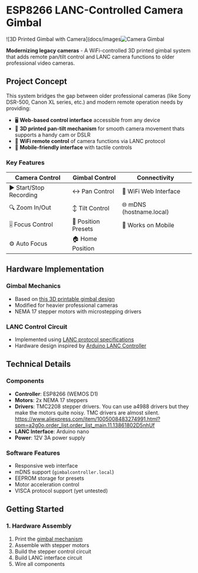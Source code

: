 # ESP8266 LANC-Controlled Camera Gimbal

![3D Printed Gimbal with Camera](docs/images![Camera Gimbal](https://github.com/user-attachments/assets/678f2cbf-d083-4ea2-b25e-12a536f71439)


**Modernizing legacy cameras** - A WiFi-controlled 3D printed gimbal system that adds remote pan/tilt control and LANC camera functions to older professional video cameras.

## Project Concept

This system bridges the gap between older professional cameras (like Sony DSR-500, Canon XL series, etc.) and modern remote operation needs by providing:

- 🖥️ **Web-based control interface** accessible from any device
- 🤖 **3D printed pan-tilt mechanism** for smooth camera movement thats supports a handy cam or DSLR
- 📡 **WiFi remote control** of camera functions via LANC protocol
- 📱 **Mobile-friendly interface** with tactile controls

### Key Features

| Camera Control | Gimbal Control | Connectivity |
|---------------|----------------|--------------|
| ▶️ Start/Stop Recording | ↔️ Pan Control | 📶 WiFi Web Interface |
| 🔍 Zoom In/Out | ↕️ Tilt Control | 🌐 mDNS (hostname.local) |
| 🎚️ Focus Control | 💾 Position Presets | 📱 Works on Mobile |
| ⚙️ Auto Focus | 🏠 Home Position | |

## Hardware Implementation

### Gimbal Mechanics
- Based on [this 3D printable gimbal design](https://www.myminifactory.com/object/3d-print-camera-gimbal-95406)
- Modified for heavier professional cameras
- NEMA 17 stepper motors with microstepping drivers

### LANC Control Circuit
- Implemented using [LANC protocol specifications](https://www.boehmel.de/lanc.htm)
- Hardware design inspired by [Arduino LANC Controller](https://controlyourcamera.blogspot.com/2011/02/arduino-powered-lanc-remote.html)


## Technical Details

### Components
- **Controller**: ESP8266 (WEMOS D1)
- **Motors**: 2x NEMA 17 steppers
- **Drivers**: TMC2208 stepper drivers. You can use a4988 drivers but they make the motors quite noisy. TMC drivers are almost silent. https://www.aliexpress.com/item/1005008483274991.html?spm=a2g0o.order_list.order_list_main.11.13861802D5nhUf 
- **LANC Interface**: Arduino nano
- **Power**: 12V 3A power supply

### Software Features
- Responsive web interface
- mDNS support (`gimbalcontroller.local`)
- EEPROM storage for presets
- Motor acceleration control
- VISCA protocol support (yet untested)

## Getting Started

### 1. Hardware Assembly
1. Print the [gimbal mechanism](https://www.myminifactory.com/object/3d-print-camera-gimbal-95406)
2. Assemble with stepper motors
3. Build the stepper control circuit
4. Build LANC interface circuit
5. Wire all components
